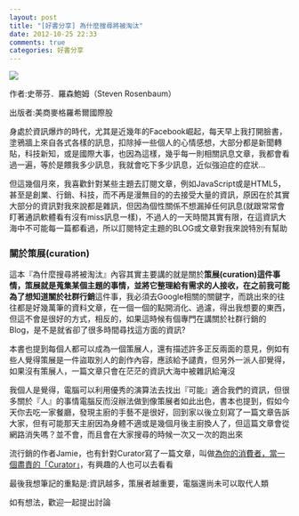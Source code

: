 ```yaml
---
layout: post
title: "[好書分享] 為什麼搜尋將被淘汰"
date: 2012-10-25 22:33
comments: true
categories: 好書分享
---
```


<img src="https://lh4.googleusercontent.com/-_xeoCp7o0h4/UIlc6lVxgCI/AAAAAAAABvI/aIdvp8E_NHU/s360/DJAP00-A60993607000_4f18e070e0a07.jpeg" />

作者:史蒂芬．羅森鮑姆（Steven Rosenbaum）

出版者:美商麥格羅希爾國際股

<!--more-->

身處於資訊爆炸的時代，尤其是近幾年的Facebook崛起，每天早上我打開臉書，塗鴉牆上來自各式各樣的訊息，扣除掉一些個人的心情感想，大部分都是新聞轉貼，科技新知，或是國際大事，也因為這樣，幾乎每一則相關訊息文章，我都會看過一遍，等於是餵我多少訊息，我就會吃下多少訊息，近似強迫症的症狀...

但這幾個月來，我喜歡針對某些主題去訂閱文章，例如JavaScript或是HTML5，甚至是創業、行銷、科技，而不再是漫無目的的去接受大量的資訊，原因在於其實大部分的資訊對我來說都是雜訊，但因為個性關係不想漏掉任何訊息(就跟常常會盯著通訊軟體看有沒有miss訊息一樣)，不過人的一天時間其實有限，在這資訊大海中不可能每一篇都看過，所以訂閱特定主題的BLOG或文章對我來說特別有幫助

### 關於策展(curation)

這本『為什麼搜尋將被淘汰』內容其實主要講的就是關於**策展(curation)**這件事情，策展就是蒐集某個主題的事情，並將它整理給有需求的人接收，在之前我可能為了想知道關於**社群行銷**這件事，我必須去Google相關的關鍵字，而跳出來的往往都是好幾萬筆的資料文章，在一個一個的點開消化、過濾，得出我想要的東西，但這不會是很好的方式，相反的，如果這時候有個專門在講關於社群行銷的Blog，是不是就省卻了很多時間尋找這方面的資訊?

本書也提到每個人都可以成為一個策展人，還有描述許多正反兩面的意見，例如有些人覺得策展是一件盜取別人的創作內容，應該給予譴責，但另外一派人卻覺得，如果沒有策展人，一篇文章只會在茫茫的資訊大海中被雜訊給淹沒

我個人是覺得，電腦可以利用優秀的演算法去找出『可能』適合我們的資訊，但很多關於『人』的事情電腦反而沒辦法做到像策展者如此出色，書本也提到，假如今天你去吃一家餐廳，發現主廚的手藝不是很好，回到家以後立刻寫了一篇文章告訴大家，但有可能那天主廚因為身體不適或是幾個月後主廚換人了，但這篇文章會從網路消失嗎？並不會，而且會在大家搜尋的時候一次又一次的跑出來

流行銷的作者Jamie，也有針對Curator寫了一篇文章，叫做<a href="http://mrjamie.cc/2012/03/09/curator/" target="_blank">為你的消費者，當一個盡責的「Curator」</a>，有興趣的人也可以去看看


最後我想筆記的重點是:資訊越多，策展者越重要，電腦還尚未可以取代人類


如有想法，歡迎一起提出討論